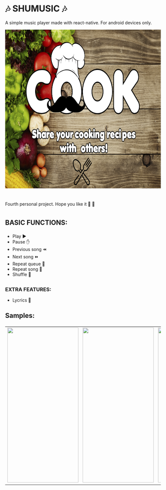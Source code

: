 # :notes: SHUMUSIC :notes:

A simple music player made with react-native. For android devices only. 

<p align = "center"> <img width="512" height="512" src = "git_images/cook.png"></p>

# 

Fourth personal project. Hope you like it :eyes: :raised_hands:

#

## BASIC FUNCTIONS:

### 

* Play :arrow_forward:
* Pause :hand:
* Previous song :rewind:
* Next song :fast_forward:
* Repeat queue :repeat:
* Repeat song :repeat_one:
* Shuffle :twisted_rightwards_arrows:
 
##

### EXTRA FEATURES:

* Lycrics :pencil:

## Samples:

###
 <table>
   <tr>
     <td><img src = "gitimg/home.jpg" width = 230 height = 500 aling = "left"></td>
     <td aling = "center"><img src = "gitimg/track_zone.jpg" width = 230 height = 500 aling = "center"></td>
     <td aling = "right"><img src = "gitimg/video.gif" width = 230 height = 500 aling = "right"></td>
   </tr>
 </table>
